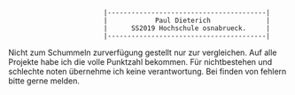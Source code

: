 
                            |----------------------------------------|
                            |            Paul Dieterich              |
                            |      SS2019 Hochschule osnabrueck.     |
                            |----------------------------------------|
Nicht zum Schummeln zurverfügung gestellt nur zur vergleichen. 
Auf alle Projekte habe ich die volle Punktzahl bekommen.
Für nichtbestehen und schlechte noten übernehme ich keine verantwortung.
Bei finden von fehlern bitte gerne melden. 
